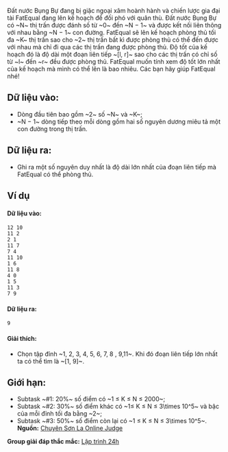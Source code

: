 <!--**<center>CSP Open Contest 1</center>**-->

Đất nước Bụng Bự đang bị giặc ngoại xâm hoành hành và chiến lược gia đại tài FatEqual đang lên kế hoạch để đối phó với quân thù. Đất nước Bụng Bự có ~N~ thị trấn được đánh số từ ~0~ đến ~N − 1~ và được kết nối liên thông với nhau bằng ~N − 1~ con đường. FatEqual sẽ lên kế hoạch phòng thủ tối đa ~K~ thị trấn sao cho ~2~ thị trấn bất kì được phòng thủ có thể đến được với nhau mà chỉ đi qua các thị trấn đang được phòng thủ. Độ tốt của kế hoạch đó là độ dài một đoạn liên tiếp ~[l, r]~ sao cho các thị trấn có chỉ số từ ~l~ đến ~r~ đều được phòng thủ. FatEqual muốn tính xem độ tốt lớn nhất của kế hoạch mà mình có thể lên là bao nhiêu. Các bạn hãy giúp FatEqual nhé!

## Dữ liệu vào:
- Dòng đầu tiên bao gồm ~2~ số ~N~ và ~K~;
- ~N − 1~ dòng tiếp theo mỗi dòng gồm hai số nguyên dương miêu tả một con đường trong thị trấn.

## Dữ liệu ra:
- Ghi ra một số nguyên duy nhất là độ dài lớn nhất của đoạn liên tiếp mà FatEqual có thể phòng thủ.

## Ví dụ
#### Dữ liệu vào:
```
12 10
11 2
2 1
11 7
7 4
11 10
1 6
11 8
4 0
1 5
11 3
7 9
```

#### Dữ liệu ra:
```
9
```

#### Giải thích:
- Chọn tập đỉnh ~1, 2, 3, 4, 5, 6, 7, 8 , 9,11~. Khi đó đoạn liên tiếp lớn nhất ta có thể tìm là ~[1, 9]~.

## Giới hạn:
- Subtask ~\#1: 20\%~ số điểm có ~1 ≤ K ≤ N ≤ 2000~;
- Subtask ~\#2: 30\%~ số điểm khác có ~1≤ K ≤ N ≤ 3\times 10^5~ và bậc của mỗi đỉnh tối đa bằng ~2~;
- Subtask ~\#3: 50%~ số điểm còn lại có ~1 ≤ K ≤ N ≤ 3\times 10^5~.
**Nguồn:** [Chuyên Sơn La Online Judge](http://csloj.ddns.net/)

**Group giải đáp thắc mắc:** [Lập trình 24h](https://www.facebook.com/groups/1386904321519984)